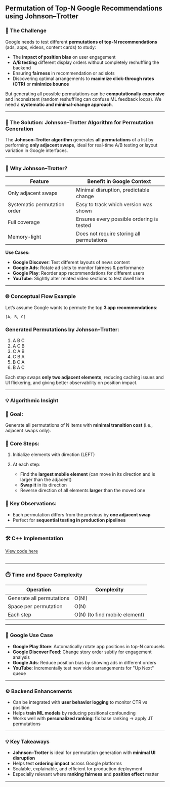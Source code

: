 ## Permutation of Top-N Google Recommendations using Johnson–Trotter
### 🎯 **The Challenge**

Google needs to test different **permutations of top-N recommendations** (ads, apps, videos, content cards) to study:

* The **impact of position bias** on user engagement
* **A/B testing** different display orders without completely reshuffling the backend
* Ensuring **fairness** in recommendation or ad slots
* Discovering optimal arrangements to **maximize click-through rates (CTR)** or **minimize bounce**

But generating all possible permutations can be **computationally expensive** and inconsistent (random reshuffling can confuse ML feedback loops). We need a **systematic and minimal-change approach**.

---

### 🚀 **The Solution: Johnson–Trotter Algorithm for Permutation Generation**

The **Johnson–Trotter algorithm** generates **all permutations** of a list by performing **only adjacent swaps**, ideal for real-time A/B testing or layout variation in Google interfaces.

---

### 🧠 **Why Johnson–Trotter?**

| Feature                      | Benefit in Google Context                 |
| ---------------------------- | ----------------------------------------- |
| Only adjacent swaps          | Minimal disruption, predictable change    |
| Systematic permutation order | Easy to track which version was shown     |
| Full coverage                | Ensures every possible ordering is tested |
| Memory-light                 | Does not require storing all permutations |

**Use Cases:**

* **Google Discover**: Test different layouts of news content
* **Google Ads**: Rotate ad slots to monitor fairness & performance
* **Google Play**: Reorder app recommendations for different users
* **YouTube**: Slightly alter related video sections to test dwell time

---

### 🌐 **Conceptual Flow Example**

Let’s assume Google wants to permute the top **3 app recommendations**:

```plaintext
[A, B, C]
```

### Generated Permutations by Johnson–Trotter:

1. A B C
2. A C B
3. C A B
4. C B A
5. B C A
6. B A C

Each step swaps **only two adjacent elements**, reducing caching issues and UI flickering, and giving better observability on position impact.

---

### 💡 **Algorithmic Insight**

### 🎯 Goal:

Generate all permutations of N items with **minimal transition cost** (i.e., adjacent swaps only).

### 🔧 Core Steps:

1. Initialize elements with direction (LEFT)
2. At each step:

   * Find the **largest mobile element** (can move in its direction and is larger than the adjacent)
   * **Swap it** in its direction
   * Reverse direction of all elements **larger** than the moved one

### 🔎 Key Observations:

* Each permutation differs from the previous by **one adjacent swap**
* Perfect for **sequential testing in production pipelines**

---

### 🛠 C++ Implementation
[View code here](https://github.com/bhumikanaik126/APS-Portfolio/blob/main/codes/b18.cpp)<br><br>

---

### ⏱️ **Time and Space Complexity**

| Operation                 | Complexity                    |
| ------------------------- | ----------------------------- |
| Generate all permutations | O(N!)                         |
| Space per permutation     | O(N)                          |
| Each step                 | O(N) (to find mobile element) |

---

### 🧪 **Google Use Case**

* **Google Play Store**: Automatically rotate app positions in top-N carousels
* **Google Discover Feed**: Change story order subtly for engagement analysis
* **Google Ads**: Reduce position bias by showing ads in different orders
* **YouTube**: Incrementally test new video arrangements for "Up Next" queue

---

### ⚙️ **Backend Enhancements**

* Can be integrated with **user behavior logging** to monitor CTR vs position
* Helps **train ML models** by reducing positional confounding
* Works well with **personalized ranking**: fix base ranking → apply JT permutations

---

### 💡 **Key Takeaways**

* **Johnson–Trotter** is ideal for permutation generation with **minimal UI disruption**
* Helps test **ordering impact** across Google platforms
* Scalable, explainable, and efficient for production deployment
* Especially relevant where **ranking fairness** and **position effect** matter

---
